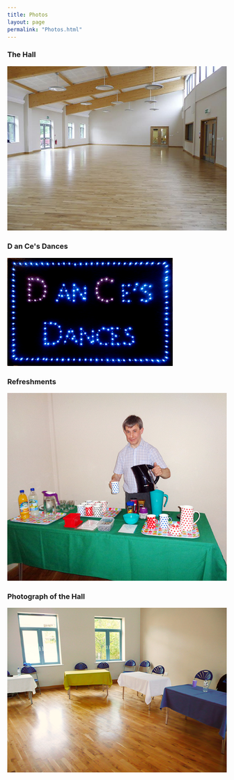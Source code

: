 ```yaml
---
title: Photos
layout: page
permalink: "Photos.html"
---
```



<article class="grid_12 Visible center-text">
<h3>The Hall</h3>
<img src="images/HALL.jpg" class="padded-bottom"/>
<h3>D an Ce's Dances</h3>
<img src="images/D-&-C3-002_f1.gif" class="padded-bottom"/>
<h3>Refreshments</h3>
<img src="images/D and Cs 004.jpg" class="padded-bottom"/>
<h3>Photograph of the Hall</h3>
<img src="images/2015 May 0111.jpg" class="padded-bottom"/>
</article>





